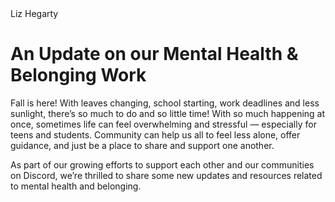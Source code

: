<div class="w-layout-grid grid-branding">
    <div id="w-node-_682ba5bf-e04f-2536-35cb-8e92dc53082e-adadd885" class="title-wrapper">
        <div class="safetie-author-wrapper">
            <div class="safetie-author-photo-wrapper"><img src="https://assets-global.website-files.com/625fe439fb70a9d901e138ab/64af30d32e7d98b2fd95f649_61de10ffd7997806f5bcc5f6_image2.png" loading="lazy" alt="" sizes="100vw" srcset="https://assets-global.website-files.com/625fe439fb70a9d901e138ab/64af30d32e7d98b2fd95f649_61de10ffd7997806f5bcc5f6_image2-p-500.png 500w, https://assets-global.website-files.com/625fe439fb70a9d901e138ab/64af30d32e7d98b2fd95f649_61de10ffd7997806f5bcc5f6_image2-p-800.png 800w, https://assets-global.website-files.com/625fe439fb70a9d901e138ab/64af30d32e7d98b2fd95f649_61de10ffd7997806f5bcc5f6_image2.png 810w" class="safetie-author-image">
                <div class="safetie-author-title">Liz Hegarty</div>
            </div>
            <div>
                <div class="link-blue-16px safetie w-dyn-bind-empty"></div>
                <h1 class="new-h1 left">An Update on our Mental Health &amp; Belonging Work</h1>
            </div>
        </div>
        <div class="rich-safeties-discription w-richtext">
            <p>Fall is here! With leaves changing, school starting, work deadlines and less sunlight, there’s so much to do and so little time! With so much happening at once, sometimes life can feel overwhelming and stressful — especially for teens and students. Community can help us all to feel less alone, offer guidance, and just be a place to share and support one another.</p>
            <p>As part of our growing efforts to support each other and our communities on Discord, we’re thrilled to share some new updates and resources related to mental health and belonging.</p>
        </div>
    </div>
</div>